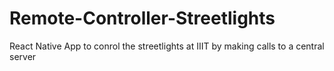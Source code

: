 # Remote-Controller-Streetlights
React Native App to conrol the streetlights at IIIT by making calls to a central server
